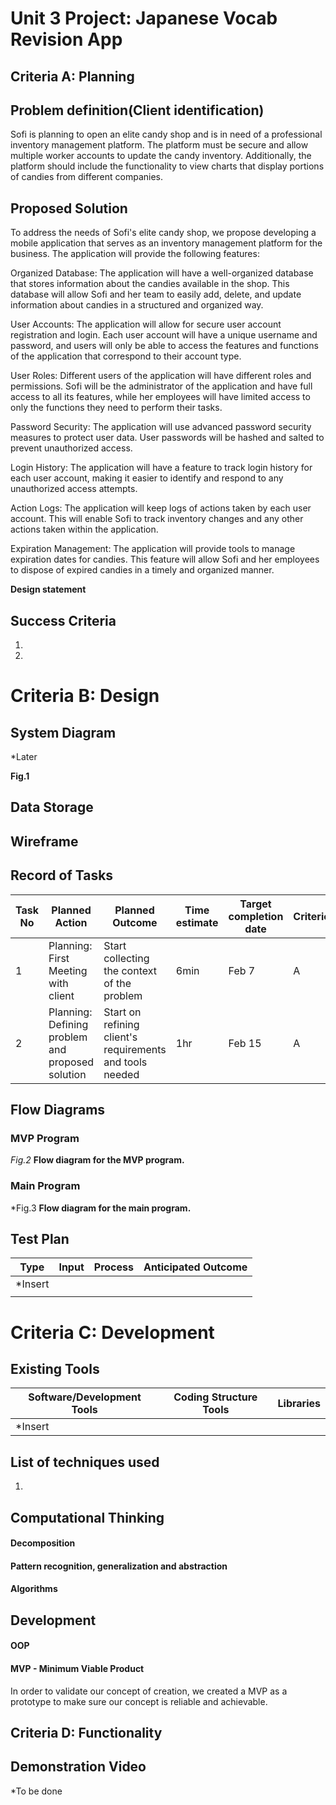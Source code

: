 # Unit 3 Project: Japanese Vocab Revision App

## Criteria A: Planning

## Problem definition(Client identification)
Sofi is planning to open an elite candy shop and is in need of a professional inventory management platform. The platform must be secure and allow multiple worker accounts to update the candy inventory. Additionally, the platform should include the functionality to view charts that display portions of candies from different companies.

## Proposed Solution
To address the needs of Sofi's elite candy shop, we propose developing a mobile application that serves as an inventory management platform for the business. The application will provide the following features:

Organized Database: The application will have a well-organized database that stores information about the candies available in the shop. This database will allow Sofi and her team to easily add, delete, and update information about candies in a structured and organized way.

User Accounts: The application will allow for secure user account registration and login. Each user account will have a unique username and password, and users will only be able to access the features and functions of the application that correspond to their account type.

User Roles: Different users of the application will have different roles and permissions. Sofi will be the administrator of the application and have full access to all its features, while her employees will have limited access to only the functions they need to perform their tasks.

Password Security: The application will use advanced password security measures to protect user data. User passwords will be hashed and salted to prevent unauthorized access.

Login History: The application will have a feature to track login history for each user account, making it easier to identify and respond to any unauthorized access attempts.

Action Logs: The application will keep logs of actions taken by each user account. This will enable Sofi to track inventory changes and any other actions taken within the application.

Expiration Management: The application will provide tools to manage expiration dates for candies. This feature will allow Sofi and her employees to dispose of expired candies in a timely and organized manner.


**Design statement**  





## Success Criteria

1. 
2. 

# Criteria B: Design

## System Diagram

*Later

**Fig.1** 

## Data Storage



## Wireframe



## Record of Tasks

| Task No | Planned Action                                   | Planned Outcome                                          | Time estimate | Target completion date | Criterion |
| ------- | ------------------------------------------------ | -------------------------------------------------------- | ------------- | ---------------------- | --------- |
| 1       | Planning: First Meeting with client              | Start collecting the context of the problem              | 6min          | Feb 7                  | A         |
| 2       | Planning: Defining problem and proposed solution | Start on refining client's requirements and tools needed | 1hr           | Feb 15                 | A         |

## Flow Diagrams

### MVP Program



*Fig.2* **Flow diagram for the MVP program.**

### Main Program



*Fig.3 **Flow diagram for the main program.**

## Test Plan

| Type    | Input | Process | Anticipated Outcome |
| ------- | ----- | ------- | ------------------- |
| *Insert |       |         |                     |
|         |       |         |                     |

# Criteria C: Development

## Existing Tools

| Software/Development Tools | Coding Structure Tools | Libraries |
| -------------------------- | ---------------------- | --------- |
| *Insert                    |                        |           |

## List of techniques used

1. 

## Computational Thinking

#### Decomposition



#### Pattern recognition, generalization and abstraction



#### Algorithms



## Development

#### OOP

#### MVP - Minimum Viable Product

In order to validate our concept of creation, we created a MVP as a prototype to make sure our concept is reliable and
achievable. 

## Criteria D: Functionality



## Demonstration Video

*To be done

